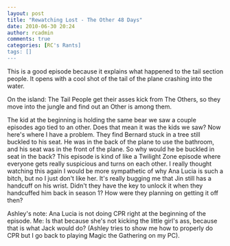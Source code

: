 ```yaml
---
layout: post
title: "Rewatching Lost - The Other 48 Days"
date: 2010-06-30 20:24
author: rcadmin
comments: true
categories: [RC's Rants]
tags: []
---
```

This is a good episode because it explains what happened to the tail section people. It opens with a cool shot of the tail of the plane crashing into the water. 

On the island: The Tail People get their asses kick from The Others, so they move into the jungle and find out an Other is among them. 

The kid at the beginning is holding the same bear we saw a couple episodes ago tied to an other. Does that mean it was the kids we saw? Now here's where I have a problem. They find Bernard stuck in a tree still buckled to his seat. He was in the back of the plane to use the bathroom, and his seat was in the front of the plane. So why would he be buckled in seat in the back? This episode is kind of like a Twilight Zone episode where everyone gets really suspicious and turns on each other. I really thought watching this again I would be more sympathetic of why Ana Lucia is such a bitch, but no I just don't like her. It's really bugging me that Jin still has a handcuff on his wrist. Didn't they have the key to unlock it when they handcuffed him back in season 1? How were they planning on getting it off then?

Ashley's note: Ana Lucia is not doing CPR right at the beginning of the episode. 
Me: Is that because she's not kicking the little girl's ass, because that is what Jack would do?
(Ashley tries to show me how to properly do CPR but I go back to playing Magic the Gathering on my PC).
